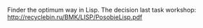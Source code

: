 Finder the optimum way in Lisp.
The decision last task workshop: http://recyclebin.ru/BMK/LISP/PosobieLisp.pdf